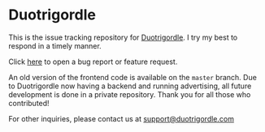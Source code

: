 # Duotrigordle

This is the issue tracking repository for [Duotrigordle](https://duotrigordle.com). I try my best to respond in a timely manner.

Click [here](https://github.com/thesilican/duotrigordle/issues/new/choose) to open a bug report or feature request.

An old version of the frontend code is available on the `master` branch. Due to Duotrigordle now having a backend and running advertising, all future development is done in a private repository. Thank you for all those who contributed!

For other inquiries, please contact us at [support@duotrigordle.com](mailto:support@duotrigordle.com)
